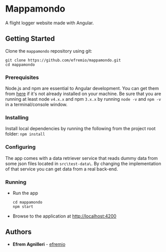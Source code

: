 # Mappamondo

A flight logger website made with Angular.

## Getting Started
Clone the `mappamondo` repository using git:
```
git clone https://github.com/efremio/mappamondo.git
cd mappamondo
```

### Prerequisites
Node.js and npm are essential to Angular development.
You can get them from <a href="https://docs.npmjs.com/getting-started/installing-node" target="_blank" title="Installing Node.js and updating npm">here</a> if it's not already installed on your machine.
Be sure that you are running at least node `v4.x.x` and npm `3.x.x` by running `node -v` and `npm -v` in a terminal/console window.

### Installing
Install local dependencies by running the following from the project root folder:
`npm install`

### Configuring
The app comes with a data retriever service that reads dummy data from some json files located in `src\test-data\`. By changing the implementation of that service you can get data from a real back-end.

### Running
* Run the app
    ```
    cd mappamondo
    npm start
    ```
* Browse to the application at <a href="http://localhost:4200" target="_blank">http://localhost:4200</a>

## Authors
* **Efrem Agnilleri** - [efremio](https://github.com/efremio)

